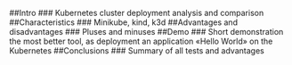 ##Intro ### Kubernetes cluster deployment analysis and comparison
##Characteristics ### Minikube, kind, k3d
##Advantages and disadvantages ### Pluses and minuses
##Demo ### Short demonstration the most better tool, as deployment an application «Hello World» on the Kubernetes
##Conclusions ### Summary of all tests and advantages
